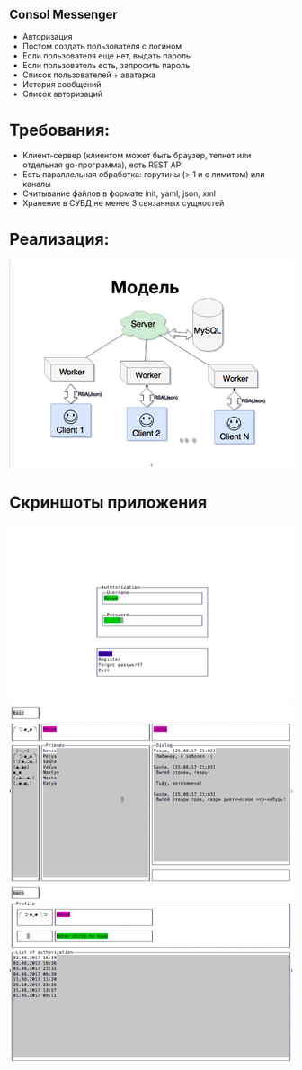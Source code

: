 ## Сonsol Messenger

   * Авторизация
   * Постом создать пользователя с логином
   * Если пользователя еще нет, выдать пароль
   * Если пользователь есть, запросить пароль
   * Список пользователей + аватарка
   * История сообщений
   * Список авторизаций
     
# Требования:
- Клиент-сервер (клиентом может быть браузер, телнет или отдельная go-программа), есть REST API
- Есть параллельная обработка: горутины (> 1 и с лимитом) или  каналы
- Считывание файлов в формате init, yaml, json, xml
- Хранение в СУБД не менее 3 связанных сущностей
 
 # Реализация: 
 ![Модель](https://github.com/moskovchenkonastya/Messenger/blob/master/Screen%20Shot%202017-09-06%20at%2014.48.42.png)
 
 # Скриншоты приложения
 ![View Login](https://github.com/moskovchenkonastya/Messenger/blob/master/Screen%20Shot%202017-09-06%20at%2014.48.55.png)
 ![View main](https://github.com/moskovchenkonastya/Messenger/blob/master/Screen%20Shot%202017-09-06%20at%2014.49.03.png)
 ![View profile](https://github.com/moskovchenkonastya/Messenger/blob/master/Screen%20Shot%202017-09-06%20at%2014.49.11.png)
